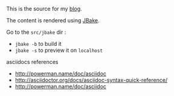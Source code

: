 This is the source for my [blog](https://francoisledroff.github.io/).

The content is rendered using [JBake](http://jbake.org/).

Go to the `src/jbake` dir :
* `jbake -b` to build it
* `jbake -s` to preview it on `localhost`

asciidocs references

* http://powerman.name/doc/asciidoc
* http://asciidoctor.org/docs/asciidoc-syntax-quick-reference/
* http://powerman.name/doc/asciidoc


